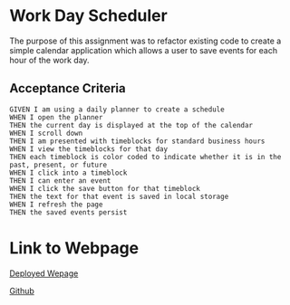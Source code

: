 # Work Day Scheduler

The purpose of this assignment was to refactor existing code to create a simple calendar application which allows a user to save events for each hour of the work day.


## Acceptance Criteria

```
GIVEN I am using a daily planner to create a schedule
WHEN I open the planner
THEN the current day is displayed at the top of the calendar
WHEN I scroll down
THEN I am presented with timeblocks for standard business hours
WHEN I view the timeblocks for that day
THEN each timeblock is color coded to indicate whether it is in the past, present, or future
WHEN I click into a timeblock
THEN I can enter an event
WHEN I click the save button for that timeblock
THEN the text for that event is saved in local storage
WHEN I refresh the page
THEN the saved events persist
```


# Link to Webpage

[Deployed Wepage](https://tmantena1.github.io/work-day-scheduler/)

[Github](https://github.com/tmantena1/work-day-scheduler)
